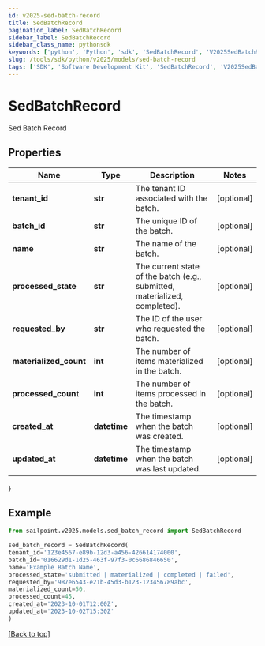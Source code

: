 ```yaml
---
id: v2025-sed-batch-record
title: SedBatchRecord
pagination_label: SedBatchRecord
sidebar_label: SedBatchRecord
sidebar_class_name: pythonsdk
keywords: ['python', 'Python', 'sdk', 'SedBatchRecord', 'V2025SedBatchRecord'] 
slug: /tools/sdk/python/v2025/models/sed-batch-record
tags: ['SDK', 'Software Development Kit', 'SedBatchRecord', 'V2025SedBatchRecord']
---
```


# SedBatchRecord

Sed Batch Record

## Properties

Name | Type | Description | Notes
------------ | ------------- | ------------- | -------------
**tenant_id** | **str** | The tenant ID associated with the batch. | [optional] 
**batch_id** | **str** | The unique ID of the batch. | [optional] 
**name** | **str** | The name of the batch. | [optional] 
**processed_state** | **str** | The current state of the batch (e.g., submitted, materialized, completed). | [optional] 
**requested_by** | **str** | The ID of the user who requested the batch. | [optional] 
**materialized_count** | **int** | The number of items materialized in the batch. | [optional] 
**processed_count** | **int** | The number of items processed in the batch. | [optional] 
**created_at** | **datetime** | The timestamp when the batch was created. | [optional] 
**updated_at** | **datetime** | The timestamp when the batch was last updated. | [optional] 
}

## Example

```python
from sailpoint.v2025.models.sed_batch_record import SedBatchRecord

sed_batch_record = SedBatchRecord(
tenant_id='123e4567-e89b-12d3-a456-426614174000',
batch_id='016629d1-1d25-463f-97f3-0c6686846650',
name='Example Batch Name',
processed_state='submitted | materialized | completed | failed',
requested_by='987e6543-e21b-45d3-b123-123456789abc',
materialized_count=50,
processed_count=45,
created_at='2023-10-01T12:00Z',
updated_at='2023-10-02T15:30Z'
)

```
[[Back to top]](#) 

